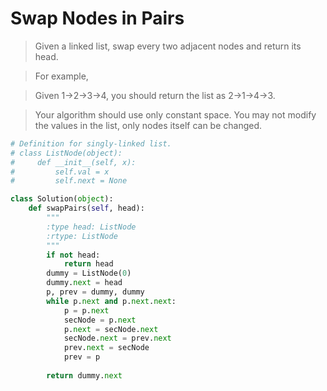 # Swap Nodes in Pairs

> Given a linked list, swap every two adjacent nodes and return its head.

> For example,

> Given 1->2->3->4, you should return the list as 2->1->4->3.

> Your algorithm should use only constant space. You may not modify the values in the list, only nodes itself can be changed.

```Python
# Definition for singly-linked list.
# class ListNode(object):
#     def __init__(self, x):
#         self.val = x
#         self.next = None

class Solution(object):
    def swapPairs(self, head):
        """
        :type head: ListNode
        :rtype: ListNode
        """
        if not head:
            return head
        dummy = ListNode(0)
        dummy.next = head
        p, prev = dummy, dummy
        while p.next and p.next.next:
            p = p.next
            secNode = p.next
            p.next = secNode.next
            secNode.next = prev.next
            prev.next = secNode
            prev = p
            
        return dummy.next
```
